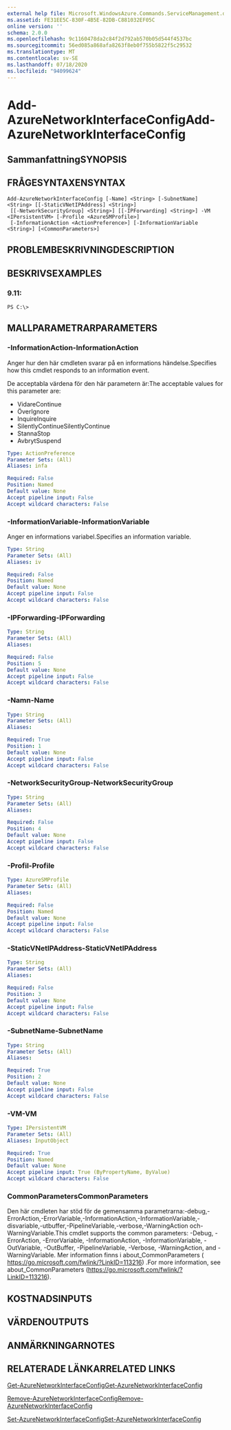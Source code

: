 ```yaml
---
external help file: Microsoft.WindowsAzure.Commands.ServiceManagement.dll-Help.xml
ms.assetid: FE31EE5C-830F-4B5E-82DB-C881032EF05C
online version: ''
schema: 2.0.0
ms.openlocfilehash: 9c1160478da2c84f2d792ab570b05d544f4537bc
ms.sourcegitcommit: 56ed085a868afa8263f8eb0f755b5822f5c29532
ms.translationtype: MT
ms.contentlocale: sv-SE
ms.lasthandoff: 07/18/2020
ms.locfileid: "94099624"
---
```

# <span data-ttu-id="aa9c7-101">Add-AzureNetworkInterfaceConfig</span><span class="sxs-lookup"><span data-stu-id="aa9c7-101">Add-AzureNetworkInterfaceConfig</span></span>

## <span data-ttu-id="aa9c7-102">Sammanfattning</span><span class="sxs-lookup"><span data-stu-id="aa9c7-102">SYNOPSIS</span></span>

## <span data-ttu-id="aa9c7-103">FRÅGESYNTAXEN</span><span class="sxs-lookup"><span data-stu-id="aa9c7-103">SYNTAX</span></span>

```
Add-AzureNetworkInterfaceConfig [-Name] <String> [-SubnetName] <String> [[-StaticVNetIPAddress] <String>]
 [[-NetworkSecurityGroup] <String>] [[-IPForwarding] <String>] -VM <IPersistentVM> [-Profile <AzureSMProfile>]
 [-InformationAction <ActionPreference>] [-InformationVariable <String>] [<CommonParameters>]
```

## <span data-ttu-id="aa9c7-104">PROBLEMBESKRIVNING</span><span class="sxs-lookup"><span data-stu-id="aa9c7-104">DESCRIPTION</span></span>

## <span data-ttu-id="aa9c7-105">BESKRIVS</span><span class="sxs-lookup"><span data-stu-id="aa9c7-105">EXAMPLES</span></span>

### <span data-ttu-id="aa9c7-106">9.1</span><span class="sxs-lookup"><span data-stu-id="aa9c7-106">1:</span></span>
```
PS C:\>
```

## <span data-ttu-id="aa9c7-107">MALLPARAMETRAR</span><span class="sxs-lookup"><span data-stu-id="aa9c7-107">PARAMETERS</span></span>

### <span data-ttu-id="aa9c7-108">-InformationAction</span><span class="sxs-lookup"><span data-stu-id="aa9c7-108">-InformationAction</span></span>
<span data-ttu-id="aa9c7-109">Anger hur den här cmdleten svarar på en informations händelse.</span><span class="sxs-lookup"><span data-stu-id="aa9c7-109">Specifies how this cmdlet responds to an information event.</span></span>

<span data-ttu-id="aa9c7-110">De acceptabla värdena för den här parametern är:</span><span class="sxs-lookup"><span data-stu-id="aa9c7-110">The acceptable values for this parameter are:</span></span>

- <span data-ttu-id="aa9c7-111">Vidare</span><span class="sxs-lookup"><span data-stu-id="aa9c7-111">Continue</span></span>
- <span data-ttu-id="aa9c7-112">Över</span><span class="sxs-lookup"><span data-stu-id="aa9c7-112">Ignore</span></span>
- <span data-ttu-id="aa9c7-113">Inquire</span><span class="sxs-lookup"><span data-stu-id="aa9c7-113">Inquire</span></span>
- <span data-ttu-id="aa9c7-114">SilentlyContinue</span><span class="sxs-lookup"><span data-stu-id="aa9c7-114">SilentlyContinue</span></span>
- <span data-ttu-id="aa9c7-115">Stanna</span><span class="sxs-lookup"><span data-stu-id="aa9c7-115">Stop</span></span>
- <span data-ttu-id="aa9c7-116">Avbryt</span><span class="sxs-lookup"><span data-stu-id="aa9c7-116">Suspend</span></span>

```yaml
Type: ActionPreference
Parameter Sets: (All)
Aliases: infa

Required: False
Position: Named
Default value: None
Accept pipeline input: False
Accept wildcard characters: False
```

### <span data-ttu-id="aa9c7-117">-InformationVariable</span><span class="sxs-lookup"><span data-stu-id="aa9c7-117">-InformationVariable</span></span>
<span data-ttu-id="aa9c7-118">Anger en informations variabel.</span><span class="sxs-lookup"><span data-stu-id="aa9c7-118">Specifies an information variable.</span></span>

```yaml
Type: String
Parameter Sets: (All)
Aliases: iv

Required: False
Position: Named
Default value: None
Accept pipeline input: False
Accept wildcard characters: False
```

### <span data-ttu-id="aa9c7-119">-IPForwarding</span><span class="sxs-lookup"><span data-stu-id="aa9c7-119">-IPForwarding</span></span>
```yaml
Type: String
Parameter Sets: (All)
Aliases: 

Required: False
Position: 5
Default value: None
Accept pipeline input: False
Accept wildcard characters: False
```

### <span data-ttu-id="aa9c7-120">-Namn</span><span class="sxs-lookup"><span data-stu-id="aa9c7-120">-Name</span></span>
```yaml
Type: String
Parameter Sets: (All)
Aliases: 

Required: True
Position: 1
Default value: None
Accept pipeline input: False
Accept wildcard characters: False
```

### <span data-ttu-id="aa9c7-121">-NetworkSecurityGroup</span><span class="sxs-lookup"><span data-stu-id="aa9c7-121">-NetworkSecurityGroup</span></span>
```yaml
Type: String
Parameter Sets: (All)
Aliases: 

Required: False
Position: 4
Default value: None
Accept pipeline input: False
Accept wildcard characters: False
```

### <span data-ttu-id="aa9c7-122">-Profil</span><span class="sxs-lookup"><span data-stu-id="aa9c7-122">-Profile</span></span>
```yaml
Type: AzureSMProfile
Parameter Sets: (All)
Aliases: 

Required: False
Position: Named
Default value: None
Accept pipeline input: False
Accept wildcard characters: False
```

### <span data-ttu-id="aa9c7-123">-StaticVNetIPAddress</span><span class="sxs-lookup"><span data-stu-id="aa9c7-123">-StaticVNetIPAddress</span></span>
```yaml
Type: String
Parameter Sets: (All)
Aliases: 

Required: False
Position: 3
Default value: None
Accept pipeline input: False
Accept wildcard characters: False
```

### <span data-ttu-id="aa9c7-124">-SubnetName</span><span class="sxs-lookup"><span data-stu-id="aa9c7-124">-SubnetName</span></span>
```yaml
Type: String
Parameter Sets: (All)
Aliases: 

Required: True
Position: 2
Default value: None
Accept pipeline input: False
Accept wildcard characters: False
```

### <span data-ttu-id="aa9c7-125">-VM</span><span class="sxs-lookup"><span data-stu-id="aa9c7-125">-VM</span></span>
```yaml
Type: IPersistentVM
Parameter Sets: (All)
Aliases: InputObject

Required: True
Position: Named
Default value: None
Accept pipeline input: True (ByPropertyName, ByValue)
Accept wildcard characters: False
```

### <span data-ttu-id="aa9c7-126">CommonParameters</span><span class="sxs-lookup"><span data-stu-id="aa9c7-126">CommonParameters</span></span>
<span data-ttu-id="aa9c7-127">Den här cmdleten har stöd för de gemensamma parametrarna:-debug,-ErrorAction,-ErrorVariable,-InformationAction,-InformationVariable,-disvariable,-utbuffer,-PipelineVariable,-verbose,-WarningAction och-WarningVariable.</span><span class="sxs-lookup"><span data-stu-id="aa9c7-127">This cmdlet supports the common parameters: -Debug, -ErrorAction, -ErrorVariable, -InformationAction, -InformationVariable, -OutVariable, -OutBuffer, -PipelineVariable, -Verbose, -WarningAction, and -WarningVariable.</span></span> <span data-ttu-id="aa9c7-128">Mer information finns i about_CommonParameters ( https://go.microsoft.com/fwlink/?LinkID=113216) .</span><span class="sxs-lookup"><span data-stu-id="aa9c7-128">For more information, see about_CommonParameters (https://go.microsoft.com/fwlink/?LinkID=113216).</span></span>

## <span data-ttu-id="aa9c7-129">KOSTNADS</span><span class="sxs-lookup"><span data-stu-id="aa9c7-129">INPUTS</span></span>

## <span data-ttu-id="aa9c7-130">VÄRDEN</span><span class="sxs-lookup"><span data-stu-id="aa9c7-130">OUTPUTS</span></span>

## <span data-ttu-id="aa9c7-131">ANMÄRKNINGAR</span><span class="sxs-lookup"><span data-stu-id="aa9c7-131">NOTES</span></span>

## <span data-ttu-id="aa9c7-132">RELATERADE LÄNKAR</span><span class="sxs-lookup"><span data-stu-id="aa9c7-132">RELATED LINKS</span></span>

[<span data-ttu-id="aa9c7-133">Get-AzureNetworkInterfaceConfig</span><span class="sxs-lookup"><span data-stu-id="aa9c7-133">Get-AzureNetworkInterfaceConfig</span></span>](./Get-AzureNetworkInterfaceConfig.md)

[<span data-ttu-id="aa9c7-134">Remove-AzureNetworkInterfaceConfig</span><span class="sxs-lookup"><span data-stu-id="aa9c7-134">Remove-AzureNetworkInterfaceConfig</span></span>](./Remove-AzureNetworkInterfaceConfig.md)

[<span data-ttu-id="aa9c7-135">Set-AzureNetworkInterfaceConfig</span><span class="sxs-lookup"><span data-stu-id="aa9c7-135">Set-AzureNetworkInterfaceConfig</span></span>](./Set-AzureNetworkInterfaceConfig.md)


